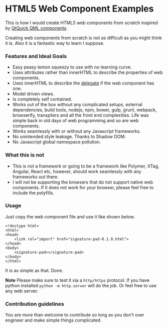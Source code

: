 # HTML5 Web Component Examples #

This is how I would create HTML5 web components from scratch inspired by [QtQuick QML components](http://doc.qt.io/qt-5/qml-qtqml-component.html).

Creating web components from scratch is not as difficult as you might think it is.
Also it is a fantastic way to learn I suppose.

### Features and Ideal Goals ###
* Easy peasy lemon squeezy to use with no learning curve.
* Uses attributes rather than innerHTML to describe the properties of web components.
* Uses innerHTML to describe the [delegate](http://doc.qt.io/qt-5/qtquick-modelviewsdata-modelview.html#view-delegates) if the web component has one.
* Model driven views.
* Is completely self contained.
* Works out of the box without any complicated setups, external dependencies, build tools, nodejs, npm, bower, gulp, grunt, webpack, browserify, transpilers and all the front end complexities. Life was simple back in old days of web programming and so are web components.
* Works seamlessly with or without any Javascript frameworks.
* No unintended style leakage. Thanks to Shadow DOM.
* No Javascript global namespace pollution.

### What this is not ###
* This is not a framework or going to be a framework like Polymer, XTag, Angular, React etc, however, should work seamlessly with any frameworks out there.
* I will not be supporting the browsers that do not support native web components. If it does not work for your browser, please feel free to include the polyfills.

### Usage ###
Just copy the web component file and use it like shown below.
```
<!doctype html>
<html>
<head>
    <link rel="import" href="signature-pad-0.1.0.html">
</head>
<body>
    <signature-pad></signature-pad>
</body>
</html>
```
It is as simple as that. Done.

**Note**
Please make sure to test it via a `http/https` protocol.
If you have python installed `python -m http.server` will do the job.
Or feel free to use any web server.

### Contribution guidelines ###
You are more than welcome to contribute so long as you don't over engineer and make simple things complicated.